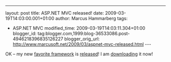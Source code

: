 ---
layout: post
title: ASP.NET MVC released!
date: 2009-03-19T14:03:00.001+01:00
author: Marcus Hammarberg
tags:
  - ASP.NET MVC
modified_time: 2009-03-19T14:03:11.304+01:00
blogger_id: tag:blogger.com,1999:blog-36533086.post-4946218396835126227
blogger_orig_url: http://www.marcusoft.net/2009/03/aspnet-mvc-released.html ---

OK – my new
<a href="http://asp.net/mvc" target="_blank">favorite framework</a> is
<a href="http://haacked.com/archive/2009/03/18/aspnet-mvc-rtw.aspx"
target="_blank">released</a>! I am
<a href="http://go.microsoft.com/fwlink/?LinkId=144444"
target="_blank">downloading</a> it now!
